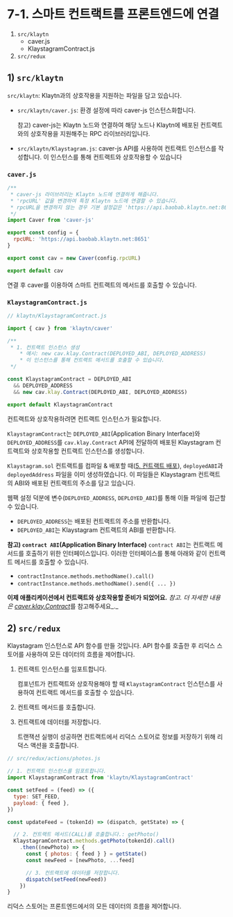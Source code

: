 # 7-1. 스마트 컨트랙트를 프론트엔드에 연결 <a id="7-1-connect-contract-to-frontend"></a>

1. `src/klaytn`
   * caver.js
   * KlaystagramContract.js
2. `src/redux`

## 1\) `src/klaytn` <a id="1-src-klaytn"></a>

`src/klaytn`: Klaytn과의 상호작용을 지원하는 파일을 담고 있습니다.

* `src/klaytn/caver.js`: 환경 설정에 따라 caver-js 인스턴스화합니다.

  참고\) caver-js는 Klaytn 노드와 연결하여 해당 노드나 Klaytn에 배포된 컨트랙트와의 상호작용을 지원해주는 RPC 라이브러리입니다.

* `src/klaytn/Klaystagram.js`: caver-js API를 사용하여 컨트랙트 인스턴스를 작성합니다. 이 인스턴스를 통해 컨트랙트와 상호작용할 수 있습니다

### `caver.js` <a id="caver-js"></a>

```javascript
/**
 * caver-js 라이브러리는 Klaytn 노드에 연결하게 해줍니다.
 * 'rpcURL' 값을 변경하여 특정 Klaytn 노드에 연결할 수 있습니다.
 * rpcURL을 변경하지 않는 경우 기본 설정값은 'https://api.baobab.klaytn.net:8651'입니다.
 */
import Caver from 'caver-js'

export const config = {
  rpcURL: 'https://api.baobab.klaytn.net:8651'
}

export const cav = new Caver(config.rpcURL)

export default cav
```

연결 후 caver를 이용하여 스마트 컨트랙트의 메서드를 호출할 수 있습니다.

### `KlaystagramContract.js` <a id="klaystagramcontract-js"></a>

```javascript
// klaytn/KlaystagramContract.js

import { cav } from 'klaytn/caver'

/**
 * 1. 컨트랙트 인스턴스 생성
    * 예시: new cav.klay.Contract(DEPLOYED_ABI, DEPLOYED_ADDRESS)
    * 이 인스턴스를 통해 컨트랙트 메서드를 호출할 수 있습니다.
 */

const KlaystagramContract = DEPLOYED_ABI
  && DEPLOYED_ADDRESS
  && new cav.klay.Contract(DEPLOYED_ABI, DEPLOYED_ADDRESS)

export default KlaystagramContract
```

컨트랙트와 상호작용하려면 컨트랙트 인스턴스가 필요합니다.

`KlaystagramContract`는 `DEPLOYED_ABI`\(Application Binary Interface\)와 `DEPLOYED_ADDRESS`를 `cav.klay.Contract` API에 전달하여 배포된 Klaystagram 컨트랙트와 상호작용할 컨트랙트 인스턴스를 생성합니다.

`Klaystagram.sol` 컨트랙트를 컴파일 & 배포할 때\([5. 컨트랙트 배포](../5.-deploy-contract.md)\), `deployedABI`과 `deployedAddress` 파일을 이미 생성하였습니다. 이 파일들은 Klaystagram 컨트랙트의 ABI와 배포된 컨트랙트의 주소를 담고 있습니다.

웹팩 설정 덕분에 변수\(`DEPLOYED_ADDRESS`, `DEPLOYED_ABI`\)를 통해 이들 파일에 접근할 수 있습니다.

* `DEPLOYED_ADDRESS`는 배포된 컨트랙트의 주소를 반환합니다.
* `DEPLOYED_ABI`는 Klaystagram 컨트랙트의 ABI를 반환합니다.

**참고\) `contract ABI`\(Application Binary Interface\)** `contract ABI`는 컨트랙트 메서드를 호출하기 위한 인터페이스입니다. 이러한 인터페이스를 통해 아래와 같이 컨트랙트 메서드를 호출할 수 있습니다.

* `contractInstance.methods.methodName().call()`
* `contractInstance.methods.methodName().send({ ... })`

**이제 애플리케이션에서 컨트랙트와 상호작용할 준비가 되었어요.** _참고. 더 자세한 내용은_ [_caver.klay.Contract_](../../../sdk/caver-js/api-references/caver.klay.Contract.md)를 참고해주세요_._

## 2\) `src/redux` <a id="2-src-redux"></a>

Klaystagram 인스턴스로 API 함수를 만들 것입니다. API 함수를 호출한 후 리덕스 스토어를 사용하여 모든 데이터의 흐름을 제어합니다.

1. 컨트랙트 인스턴스를 임포트합니다.

   컴포넌트가 컨트랙트와 상호작용해야 할 때 `KlaystagramContract` 인스턴스를 사용하여 컨트랙트 메서드를 호출할 수 있습니다.

2. 컨트랙트 메서드를 호출합니다.
3. 컨트랙트에 데이터를 저장합니다.

   트랜잭션 실행이 성공하면 컨트랙트에서 리덕스 스토어로 정보를 저장하기 위해 리덕스 액션을 호출합니다.

```javascript
// src/redux/actions/photos.js

// 1. 컨트랙트 인스턴스를 임포트합니다.
import KlaystagramContract from 'klaytn/KlaystagramContract'

const setFeed = (feed) => ({
  type: SET_FEED,
  payload: { feed },
})

const updateFeed = (tokenId) => (dispatch, getState) => {

  // 2. 컨트랙트 메서드(CALL)를 호출합니다.: getPhoto()
  KlaystagramContract.methods.getPhoto(tokenId).call()
    .then((newPhoto) => {
      const { photos: { feed } } = getState()
      const newFeed = [newPhoto, ...feed]

      // 3. 컨트랙트에 데이터를 저장합니다.
      dispatch(setFeed(newFeed))
    })
}
```

리덕스 스토어는 프론트엔드에서의 모든 데이터의 흐름을 제어합니다.

